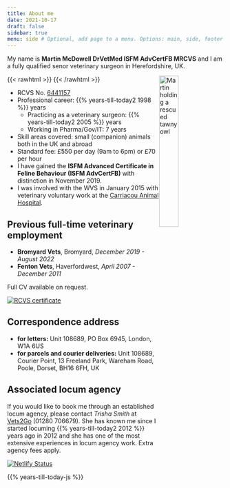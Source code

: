 ```yaml
---
title: About me
date: 2021-10-17
draft: false
sidebar: true
menu: side # Optional, add page to a menu. Options: main, side, footer
---
```

My name is **Martin McDowell DrVetMed ISFM AdvCertFB MRCVS** and I am a fully qualified senor veterinary surgeon in Herefordshire, UK.

{{< rawhtml >}}
  <img src="/img/martin-tawnyowl.jpg" alt="Martin holding a rescued tawny owl" style="width: 30%; height: auto;float: right; margin-right: 0px;">
{{< /rawhtml >}}

* RCVS No. [6441157](https://findavet.rcvs.org.uk/find-a-vet-surgeon/martin-mcdowell-6441157/)
* Professional career: {{% years-till-today2 1998 %}} years
  * Practicing as a veterinary surgeon: {{% years-till-today2 2005 %}} years
  * Working in Pharma/Gov/IT: 7 years
* Skill areas covered: small (companion) animals both in the UK and abroad
* Standard fee: £550 per day (9am to 6pm) or £70 per hour
* I have gained the **ISFM Advanced Certificate in Feline Behaviour (ISFM AdvCertFB)** with distinction in November 2019.
* I was involved with the WVS in January 2015 with veterinary voluntary work at the [Carriacou Animal Hospital](https://blog.mcdowell.si/categories/carriacou-2015/).

## Previous full-time veterinary employment
* **Bromyard Vets**, Bromyard, *December 2019 - August 2022*
* **Fenton Vets**, Haverfordwest, *April 2007 - December 2011*

Full CV available on request. 

[![RCVS certificate](/img/MRCVS-certificate-213x300.jpg)](https://img.mcdowell.si/MRCVS-certificate.jpg)

## Correspondence address
* **for letters:** Unit 108689, PO Box 6945, London, W1A 6US  
* **for parcels and courier deliveries:** Unit 108689, Courier Point, 13 Freeland Park, Wareham Road, Poole, Dorset, BH16 6FH, UK

## Associated locum agency
If you would like to book me through an established locum agency, please contact *Trisha Smith* at [Vets2Go](https://www.vets2go.co.uk/) (01280 706679). She has known me since I started locuming {{% years-till-today2 2012 %}} years ago in 2012 and she has one of the most extensive experiences in locum agency work. Extra agency fees apply.

[![Netlify Status](https://api.netlify.com/api/v1/badges/6a01ee8f-ce8f-46ee-9e81-9ce11e00c42a/deploy-status)](https://app.netlify.com/sites/martinvet/deploys)

{{% years-till-today-js %}}